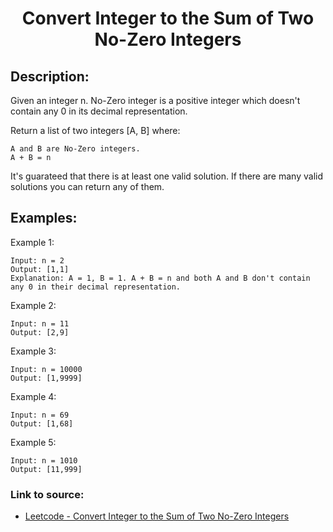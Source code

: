 <h1 align="center">Convert Integer to the Sum of Two No-Zero Integers</h1>

## Description:
Given an integer n. No-Zero integer is a positive integer which doesn't contain any 0 in its decimal representation.

Return a list of two integers [A, B] where:

    A and B are No-Zero integers.
    A + B = n

It's guarateed that there is at least one valid solution. If there are many valid solutions you can return any of them.

## Examples:

Example 1:

```
Input: n = 2
Output: [1,1]
Explanation: A = 1, B = 1. A + B = n and both A and B don't contain any 0 in their decimal representation.
```

Example 2:

```
Input: n = 11
Output: [2,9]
```

Example 3:

```
Input: n = 10000
Output: [1,9999]
```

Example 4:

```
Input: n = 69
Output: [1,68]
```

Example 5:

```
Input: n = 1010
Output: [11,999]
```


### Link to source: 
- <a href="https://leetcode.com/problems/convert-integer-to-the-sum-of-two-no-zero-integers/">Leetcode - Convert Integer to the Sum of Two No-Zero Integers</a>

